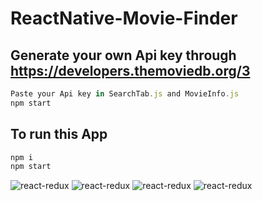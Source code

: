 # ReactNative-Movie-Finder

## Generate your own Api key through https://developers.themoviedb.org/3
```javascript
Paste your Api key in SearchTab.js and MovieInfo.js
npm start
```

## To run this App
```javascript
npm i
npm start
```

![react-redux](one.png "reactNative")
![react-redux](two.png "reactNative")
![react-redux](three.png "reactNative")
![react-redux](four.png "reactNative")


